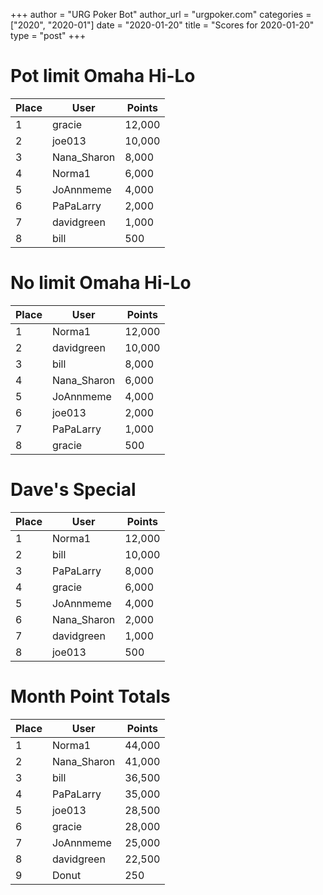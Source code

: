 +++
author = "URG Poker Bot"
author_url = "urgpoker.com"
categories = ["2020", "2020-01"]
date = "2020-01-20"
title = "Scores for 2020-01-20"
type = "post"
+++
# Pot limit Omaha Hi-Lo

| Place | User | Points |
|-------|------|--------|
| 1 | gracie | 12,000 |
| 2 | joe013 | 10,000 |
| 3 | Nana_Sharon | 8,000 |
| 4 | Norma1 | 6,000 |
| 5 | JoAnnmeme | 4,000 |
| 6 | PaPaLarry | 2,000 |
| 7 | davidgreen | 1,000 |
| 8 | bill | 500 |

# No limit Omaha Hi-Lo

| Place | User | Points |
|-------|------|--------|
| 1 | Norma1 | 12,000 |
| 2 | davidgreen | 10,000 |
| 3 | bill | 8,000 |
| 4 | Nana_Sharon | 6,000 |
| 5 | JoAnnmeme | 4,000 |
| 6 | joe013 | 2,000 |
| 7 | PaPaLarry | 1,000 |
| 8 | gracie | 500 |

# Dave's Special

| Place | User | Points |
|-------|------|--------|
| 1 | Norma1 | 12,000 |
| 2 | bill | 10,000 |
| 3 | PaPaLarry | 8,000 |
| 4 | gracie | 6,000 |
| 5 | JoAnnmeme | 4,000 |
| 6 | Nana_Sharon | 2,000 |
| 7 | davidgreen | 1,000 |
| 8 | joe013 | 500 |

# Month Point Totals

| Place | User | Points |
|-------|------|--------|
| 1 | Norma1 | 44,000 |
| 2 | Nana_Sharon | 41,000 |
| 3 | bill | 36,500 |
| 4 | PaPaLarry | 35,000 |
| 5 | joe013 | 28,500 |
| 6 | gracie | 28,000 |
| 7 | JoAnnmeme | 25,000 |
| 8 | davidgreen | 22,500 |
| 9 | Donut | 250 |
